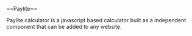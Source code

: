 ==Paylite==

Paylite calculator is a javascript based calculator built as a independent component that can be added to any website.

